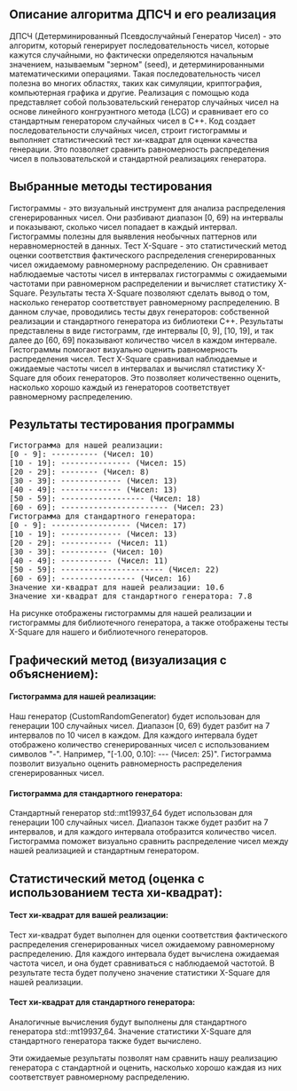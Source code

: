 ## Описание алгоритма ДПСЧ и его реализация

ДПСЧ (Детерминированный Псевдослучайный Генератор Чисел) - это алгоритм, который генерирует последовательность чисел, которые кажутся случайными, но фактически определяются начальным значением, называемым "зерном" (seed), и детерминированными математическими операциями. Такая последовательность чисел полезна во многих областях, таких как симуляции, криптография, компьютерная графика и другие. 
Реализация с помощью кода представляет собой пользовательский генератор случайных чисел на основе линейного конгруэнтного метода (LCG) и сравнивает его со стандартным генератором случайных чисел в C++. Код создает последовательности случайных чисел, строит гистограммы и выполняет статистический тест хи-квадрат для оценки качества генерации. Это позволяет сравнить равномерность распределения чисел в пользовательской и стандартной реализациях генератора.
## Выбранные методы тестирования
Гистограммы - это визуальный инструмент для анализа распределения сгенерированных чисел. Они разбивают диапазон [0, 69) на интервалы и показывают, сколько чисел попадает в каждый интервал. Гистограммы полезны для выявления необычных паттернов или неравномерностей в данных.
Тест X-Square - это статистический метод оценки соответствия фактического распределения сгенерированных чисел ожидаемому равномерному распределению. Он сравнивает наблюдаемые частоты чисел в интервалах гистограммы с ожидаемыми частотами при равномерном распределении и вычисляет статистику X-Square. Результаты теста X-Square позволяют сделать вывод о том, насколько генератор соответствует равномерному распределению.
В данном случае, проводились тесты двух генераторов: собственной реализации и стандартного генератора из библиотеки C++. Результаты представлены в виде гистограмм, где интервалы [0, 9], [10, 19], и так далее до [60, 69] показывают количество чисел в каждом интервале. Гистограммы помогают визуально оценить равномерность распределения чисел.
Тест X-Square сравнивал наблюдаемые и ожидаемые частоты чисел в интервалах и вычислял статистику X-Square для обоих генераторов. Это позволяет количественно оценить, насколько хорошо каждый из генераторов соответствует равномерному распределению.
 

## Результаты тестирования программы

<pre>
Гистограмма для нашей реализации:
[0 - 9]: ---------- (Чисел: 10)
[10 - 19]: --------------- (Чисел: 15)
[20 - 29]: -------- (Чисел: 8)
[30 - 39]: ------------- (Чисел: 13)
[40 - 49]: ------------- (Чисел: 13)
[50 - 59]: ------------------ (Чисел: 18)
[60 - 69]: ----------------------- (Чисел: 23)
Гистограмма для стандартного генератора:
[0 - 9]: ----------------- (Чисел: 17)
[10 - 19]: ------------- (Чисел: 13)
[20 - 29]: ----------- (Чисел: 11)
[30 - 39]: ---------- (Чисел: 10)
[40 - 49]: ----------- (Чисел: 11)
[50 - 59]: ---------------------- (Чисел: 22)
[60 - 69]: ---------------- (Чисел: 16)
Значение хи-квадрат для нашей реализации: 10.6
Значение хи-квадрат для стандартного генератора: 7.8
</pre>

На рисунке отображены гистограммы для нашей реализации и гистограммы для библиотечного генератора, а также отображены тесты X-Square для нашего и библиотечного генераторов.

## Графический метод (визуализация с объяснением):

#### Гистограмма для нашей реализации:

Наш генератор (CustomRandomGenerator) будет использован для генерации 100 случайных чисел.
Диапазон [0, 69) будет разбит на 7 интервалов по 10 чисел в каждом.
Для каждого интервала будет отображено количество сгенерированных чисел с использованием символов "-". Например, "[-1.00, 0.10]: --- (Чисел: 25)".
Гистограмма позволит визуально оценить равномерность распределения сгенерированных чисел.

#### Гистограмма для стандартного генератора:

Стандартный генератор std::mt19937_64 будет использован для генерации 100 случайных чисел.
Диапазон также будет разбит на 7 интервалов, и для каждого интервала отобразится количество чисел.
Гистограмма поможет визуально сравнить распределение чисел между нашей реализацией и стандартным генератором.

## Статистический метод (оценка с использованием теста хи-квадрат):

#### Тест хи-квадрат для вашей реализации:

Тест хи-квадрат будет выполнен для оценки соответствия фактического распределения сгенерированных чисел ожидаемому равномерному распределению.
Для каждого интервала будет вычислена ожидаемая частота чисел, и она будет сравниваться с наблюдаемой частотой.
В результате теста будет получено значение статистики X-Square для нашей реализации.

#### Тест хи-квадрат для стандартного генератора:

Аналогичные вычисления будут выполнены для стандартного генератора std::mt19937_64.
Значение статистики X-Square для стандартного генератора также будет вычислено.



Эти ожидаемые результаты позволят нам сравнить нашу реализацию генератора с стандартной и оценить, насколько хорошо каждая из них соответствует равномерному распределению.
